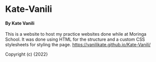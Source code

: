 # Kate-Vanili
#### By Kate Vanili
This is a website to host my practice websites done while at Moringa School. It was done using HTML for the structure and a custom CSS stylesheets for styling the page.
https://vanilikate.github.io/Kate-Vanili/

Copyright (c) {2022}
